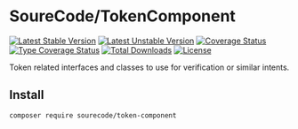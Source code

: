 # SoureCode/TokenComponent

[![Latest Stable Version](https://poser.pugx.org/sourecode/token-component/v)](https://packagist.org/packages/sourecode/token-component)
[![Latest Unstable Version](https://poser.pugx.org/sourecode/token-component/v/unstable)](https://packagist.org/packages/sourecode/token-component)
[![Coverage Status](https://coveralls.io/repos/github/SoureCode/TokenComponent/badge.svg?branch=master)](https://coveralls.io/github/SoureCode/TokenComponent?branch=master)
[![Type Coverage Status](https://shepherd.dev/github/SoureCode/TokenComponent/coverage.svg)](https://shepherd.dev/github/SoureCode/TokenComponent)
[![Total Downloads](https://poser.pugx.org/sourecode/token-component/downloads)](https://packagist.org/packages/sourecode/token-component)
[![License](https://poser.pugx.org/sourecode/token-component/license)](https://packagist.org/packages/sourecode/token-component)

Token related interfaces and classes to use for verification or similar intents.

## Install

```
composer require sourecode/token-component
```
